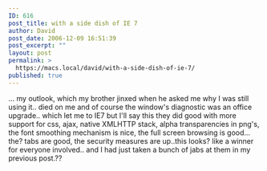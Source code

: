 ```yaml
---
ID: 616
post_title: with a side dish of IE 7
author: David
post_date: 2006-12-09 16:51:39
post_excerpt: ""
layout: post
permalink: >
  https://macs.local/david/with-a-side-dish-of-ie-7/
published: true
---
```

... my outlook, which my brother jinxed when he asked me why I was still using it.. died on me and of course the window's diagnostic was an office upgrade.. which let me to IE7 but I'll say this they did good with more support for css, ajax, native XMLHTTP stack, alpha transparencies in png's, the font smoothing mechanism is nice, the full screen browsing is good... the? tabs are good, the security measures are up..this looks? like a winner for everyone involved.. and I had just taken a bunch of jabs at them in my previous post.??